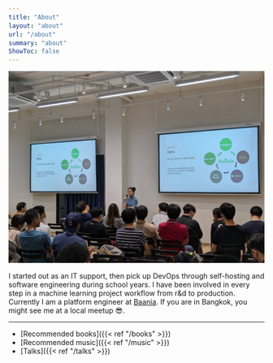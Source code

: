 ```yaml
---
title: "About"
layout: "about"
url: "/about"
summary: "about"
ShowToc: false
---
```


![me-at-grill-the-data](/about/me-at-grill-the-data.jpg)

I started out as an IT support, then pick up DevOps through self-hosting and software engineering during school years. I have been involved in every step in a machine learning project workflow from r&d to production. Currently I am a platform engineer at [Baania](https://baaniathailand.com). If you are in Bangkok, you might see me at a local meetup 😎.

---

- [Recommended books]({{< ref "/books" >}})
- [Recommended music]({{< ref "/music" >}})
- [Talks]({{< ref "/talks" >}})
